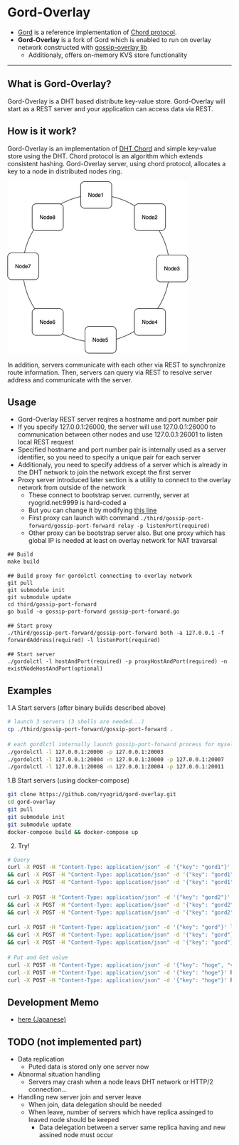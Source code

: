 # **Gord-Overlay**
- [Gord](https://github.com/taisho6339/gord) is a reference implementation of [Chord protocol](https://pdos.csail.mit.edu/papers/ton:chord/paper-ton.pdf).
- **Gord-Overlay** is a fork of Gord which is enabled to run on overlay network constructed with [gossip-overlay lib](https://github.com/ryogrid/gossip-overlay)
  - Additionaly, offers on-memory KVS store functionality

---

## What is Gord-Overlay?
Gord-Overlay is a DHT based distribute key-value store.
Gord-Overlay will start as a REST server and your application can access data via REST.

## How is it work?
Gord-Overlay is an implementation of [DHT Chord](https://pdos.csail.mit.edu/papers/ton:chord/paper-ton.pdf) and simple key-value store using the DHT.
Chord protocol is an algorithm which extends consistent hashing.
Gord-Overlay server, using chord protocol, allocates a key to a node in distributed nodes ring.

![chord ring](docs/architecture-1.png) 

In addition, servers communicate with each other via REST to synchronize route information.
Then, servers can query via REST to resolve server address and communicate with the server.

## Usage
- Gord-Overlay REST server reqires a hostname and port number pair
- If you specify 127.0.0.1:26000, the server will use 127.0.0.1:26000 to communication between other nodes and use 127.0.0.1:26001 to listen local REST request
- Specified hostname and port number pair is internally used as a server identifier, so you need to specify a unique pair for each server
- Additionaly, you need to specify address of a server which is already in the DHT network to join the network except the first server
- Proxy server introduced later section is a utility to connect to the overlay network from outside of the network
  - These connect to bootstrap server. currently, server at ryogrid.net:9999 is hard-coded a
  - But you can change it by modifying [this line](https://github.com/ryogrid/gossip-port-forward/blob/master/constants/constants.go#L3)
  - First proxy can launch with command `./third/gossip-port-forward/gossip-port-forward relay -p listenPort(required)`
  - Other proxy can be bootstrap server also. But one proxy which has global IP is needed at least on overlay network for NAT travarsal
```
## Build
make build

## Build proxy for gordolctl connecting to overlay network
git pull
git submodule init
git submodule update
cd third/gossip-port-forward
go build -o gossip-port-forward gossip-port-forward.go

## Start proxy
./third/gossip-port-forward/gossip-port-forward both -a 127.0.0.1 -f forwardAddress(required) -l listenPort(required)

## Start server
./gordolctl -l hostAndPort(required) -p proxyHostAndPort(required) -n existNodeHostAndPort(optional) 
```

## Examples

1.A Start servers (after binary builds described above)
```bash
# launch 3 servers (3 shells are needed...)
cp ./third/gossip-port-forward/gossip-port-forward .

# each gordlctl internally launch gossip-port-forward process for myself
./gordolctl -l 127.0.0.1:20000 -p 127.0.0.1:20003
./gordolctl -l 127.0.0.1:20004 -n 127.0.0.1:20000 -p 127.0.0.1:20007
./gordolctl -l 127.0.0.1:20008 -n 127.0.0.1:20004 -p 127.0.0.1:20011
```

1.B Start servers (using docker-compose)
```bash
git clone https://github.com/ryogrid/gord-overlay.git
cd gord-overlay
git pull
git submodule init
git submodule update
docker-compose build && docker-compose up
```

2. Try! 
```bash
# Query
curl -X POST -H "Content-Type: application/json" -d '{"key": "gord1"}' http://localhost:20001/server.ExternalService/FindHostForKey \
&& curl -X POST -H "Content-Type: application/json" -d '{"key": "gord1"}' http://localhost:20005/server.ExternalService/FindHostForKey \
&& curl -X POST -H "Content-Type: application/json" -d '{"key": "gord1"}' http://localhost:20009/server.ExternalService/FindHostForKey 

curl -X POST -H "Content-Type: application/json" -d '{"key": "gord2"}' http://localhost:20001/server.ExternalService/FindHostForKey \
&& curl -X POST -H "Content-Type: application/json" -d '{"key": "gord2"}' http://localhost:20005 server.ExternalService/FindHostForKey \
&& curl -X POST -H "Content-Type: application/json" -d '{"key": "gord2"}' http://localhost:20009 server.ExternalService/FindHostForKey 

curl -X POST -H "Content-Type: application/json" -d '{"key": "gord"}' localhost:20001 server.ExternalService/FindHostForKey \
&& curl -X POST -H "Content-Type: application/json" -d '{"key": "gord"}' localhost:20005 server.ExternalService/FindHostForKey \
&& curl -X POST -H "Content-Type: application/json" -d '{"key": "gord"}' localhost:20009 server.ExternalService/FindHostForKey

# Put and Get value
curl -X POST -H "Content-Type: application/json" -d '{"key": "hoge", "value": "foobar"}' http://localhost:20001/server.ExternalService/PutValue
curl -X POST -H "Content-Type: application/json" -d '{"key": "hoge"}' http://localhost:20005/server.ExternalService/GetValue
curl -X POST -H "Content-Type: application/json" -d '{"key": "hoge"}' http://localhost:20009/server.ExternalService/GetValue
```

## Development Memo
- [here (Japanese)](https://zenn.dev/ryogrid/scraps/42d5c81e8604fd)

## TODO (not implemented part)
- Data replication
  - Puted data is stored only one server now
- Abnormal situation handling
  - Servers may crash when a node leavs DHT network or HTTP/2 connection...
- Handling new server join and server leave
  - When join, data delegation should be needed
  - When leave, number of servers which have replica assinged to leaved node should be keeped
    - Data delegation between a server same replica having and new assined node must occur


